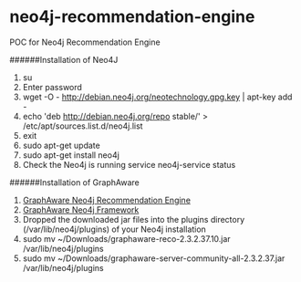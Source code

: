 # neo4j-recommendation-engine
POC for Neo4j Recommendation Engine

######Installation of Neo4J
1. su
2. Enter password
3. wget -O - http://debian.neo4j.org/neotechnology.gpg.key | apt-key add -
4. echo 'deb http://debian.neo4j.org/repo stable/' > /etc/apt/sources.list.d/neo4j.list
5. exit
5. sudo apt-get update
6. sudo apt-get install neo4j
7. Check the Neo4j is running service neo4j-service status

######Installation of GraphAware
1. <a href="http://products.graphaware.com/download/reco/latest">GraphAware Neo4j Recommendation Engine</a>
2. <a href="http://products.graphaware.com/download/framework-server-community/latest">GraphAware Neo4j Framework</a>
3. Dropped the downloaded jar files into the plugins directory (/var/lib/neo4j/plugins) of your Neo4j installation
4. sudo mv ~/Downloads/graphaware-reco-2.3.2.37.10.jar /var/lib/neo4j/plugins
5. sudo mv ~/Downloads/graphaware-server-community-all-2.3.2.37.jar /var/lib/neo4j/plugins



